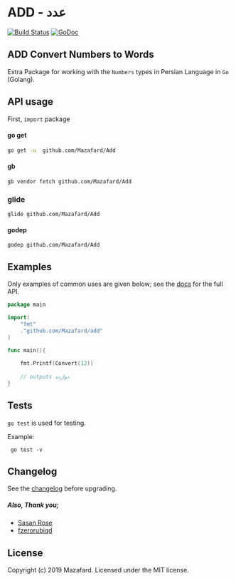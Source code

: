 ADD - عدد
=========

[![Build Status](https://travis-ci.org/Mazafard/add.svg?branch=master)](https://travis-ci.org/mazafard/add)
[![GoDoc](https://godoc.org/github.com/Mazafard/add?status.svg)](https://godoc.org/https://travis-ci.org/Mazafard/add)

## ADD Convert Numbers to Words

Extra Package for working with the `Numbers` types in Persian Language in `Go` (Golang).


## API usage

First, `import` package

#### go get
```sh
go get -u  github.com/Mazafard/Add
```
#### gb 
```
gb vendor fetch github.com/Mazafard/Add
```
### glide
```$xslt
glide github.com/Mazafard/Add
```
#### godep
```$xslt
godep github.com/Mazafard/Add
```

## Examples

Only examples of common uses are given below; see the [docs] for the full API.

```go
package main

import(
	"fmt" 
	."github.com/Mazafard/add"
)

func main(){
	
	fmt.Printf(Convert(12))
	
	// outputs دوازده
}
```

## Tests

`go test` is used for testing.

Example:

     go test -v 


## Changelog

See the [changelog] before upgrading.

##### Also, Thank you;
* [Sasan Rose]
* [fzerorubigd]

## License

Copyright (c) 2019 Mazafard.
Licensed under the MIT license.

[changelog]: https://github.com/Mazafard/add/blob/master/changelog.md
[docs]: http://godoc.org/github.com/Mazafard/add
[Sasan Rose]: https://github.com/sasanrose
[fzerorubigd]: https://github.com/fzerorubigd
